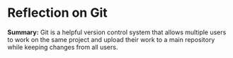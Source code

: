 # Reflection on Git

**Summary:** Git is a helpful version control system that allows multiple users to work on the same project and upload their work to a main repository while keeping changes from all users.

